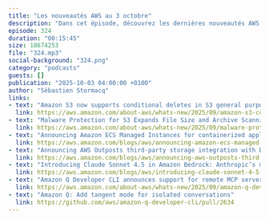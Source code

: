 ```yaml
---
title: "Les nouveautés AWS au 3 octobre"
description: "Dans cet épisode, découvrez les dernières nouveautés AWS des deux dernières semaines. Au programme : un nouveau mode de déploiement hybride pour ECS, des améliorations pour S3 avec l'augmentation des limites de scan malware et l'introduction des conditional deletes. Nous parlons également des nouvelles possibilités de connexion storage pour Outpost avec le support de Dell PowerStore et HP Aletra Storage. Côté IA, découvrez les nouveaux modèles disponibles sur Amazon Bedrock, dont le très attendu Claude Sonnet 4.5 d'Anthropic. Enfin, nous explorons les nouvelles fonctionnalités d'Amazon Q Developer, notamment le support des remote MCP servers et la fonction expérimentale "tangent"."
episode: 324
duration: "00:15:45"
size: 18674253
file: "324.mp3"
social-background: "324.png"
category: "podcasts"
guests: []
publication: "2025-10-03 04:00:00 +0100"
author: "Sébastien Stormacq"
links:
- text: "Amazon S3 now supports conditional deletes in S3 general purpose buckets"
  link: https://aws.amazon.com/about-aws/whats-new/2025/09/amazon-s3-conditional-deletes-s3-general-purpose-buckets
- text: "Malware Protection for S3 Expands File Size and Archive Scanning Limits"
  link: https://aws.amazon.com/about-aws/whats-new/2025/09/malware-protection-s3-file-size-archive-scanning-limits
- text: "Announcing Amazon ECS Managed Instances for containerized applications"
  link: https://aws.amazon.com/blogs/aws/announcing-amazon-ecs-managed-instances-for-containerized-applications/
- text: "Announcing AWS Outposts third-party storage integration with Dell and HPE"
  link: https://aws.amazon.com/blogs/aws/announcing-aws-outposts-third-party-storage-integration-with-dell-and-hpe/
- text: "Introducing Claude Sonnet 4.5 in Amazon Bedrock: Anthropic’s most intelligent model, best for coding and complex agents"
  link: https://aws.amazon.com/blogs/aws/introducing-claude-sonnet-4-5-in-amazon-bedrock-anthropics-most-intelligent-model-best-for-coding-and-complex-agents/
- text: "Amazon Q Developer CLI announces support for remote MCP servers"
  link: https://aws.amazon.com/about-aws/whats-new/2025/09/amazon-q-developer-remote-mcp-servers
- text: "Amazon Q: Add tangent mode for isolated conversations"
  link: https://github.com/aws/amazon-q-developer-cli/pull/2634
---
```

